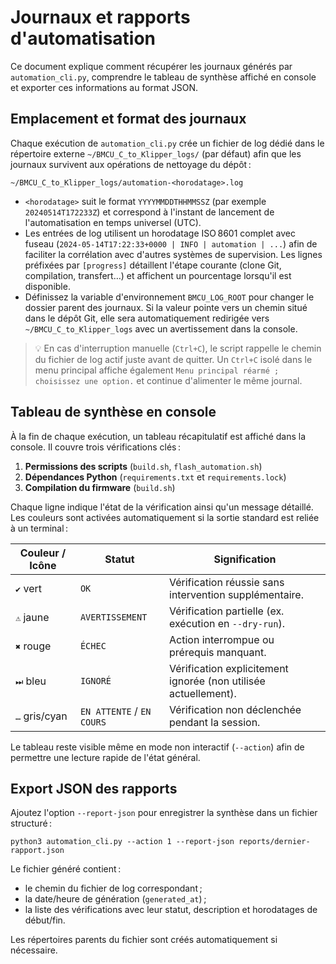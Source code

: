# Journaux et rapports d'automatisation

Ce document explique comment récupérer les journaux générés par `automation_cli.py`,
comprendre le tableau de synthèse affiché en console et exporter ces informations
au format JSON.

## Emplacement et format des journaux

Chaque exécution de `automation_cli.py` crée un fichier de log dédié dans le
répertoire externe `~/BMCU_C_to_Klipper_logs/` (par défaut) afin que les
journaux survivent aux opérations de nettoyage du dépôt :

```
~/BMCU_C_to_Klipper_logs/automation-<horodatage>.log
```

* `<horodatage>` suit le format `YYYYMMDDTHHMMSSZ` (par exemple
  `20240514T172233Z`) et correspond à l'instant de lancement de l'automatisation
  en temps universel (UTC).
* Les entrées de log utilisent un horodatage ISO 8601 complet avec fuseau
  (`2024-05-14T17:22:33+0000 | INFO | automation | ...`) afin de faciliter la
  corrélation avec d'autres systèmes de supervision. Les lignes préfixées par
  `[progress]` détaillent l'étape courante (clone Git, compilation, transfert…)
  et affichent un pourcentage lorsqu'il est disponible.
* Définissez la variable d'environnement `BMCU_LOG_ROOT` pour changer le
  dossier parent des journaux. Si la valeur pointe vers un chemin situé dans le
  dépôt Git, elle sera automatiquement redirigée vers `~/BMCU_C_to_Klipper_logs`
  avec un avertissement dans la console.

> 💡 En cas d'interruption manuelle (`Ctrl+C`), le script rappelle le chemin du
> fichier de log actif juste avant de quitter. Un `Ctrl+C` isolé dans le menu
> principal affiche également `Menu principal réarmé ; choisissez une option.`
> et continue d'alimenter le même journal.

## Tableau de synthèse en console

À la fin de chaque exécution, un tableau récapitulatif est affiché dans la
console. Il couvre trois vérifications clés :

1. **Permissions des scripts** (`build.sh`, `flash_automation.sh`)
2. **Dépendances Python** (`requirements.txt` et `requirements.lock`)
3. **Compilation du firmware** (`build.sh`)

Chaque ligne indique l'état de la vérification ainsi qu'un message détaillé.
Les couleurs sont activées automatiquement si la sortie standard est reliée à un
terminal :

| Couleur / Icône | Statut           | Signification                                                |
|-----------------|------------------|--------------------------------------------------------------|
| `✔` vert        | `OK`             | Vérification réussie sans intervention supplémentaire.       |
| `⚠` jaune       | `AVERTISSEMENT`  | Vérification partielle (ex. exécution en `--dry-run`).       |
| `✖` rouge       | `ÉCHEC`          | Action interrompue ou prérequis manquant.                    |
| `⏭` bleu        | `IGNORÉ`         | Vérification explicitement ignorée (non utilisée actuellement). |
| `…` gris/cyan   | `EN ATTENTE` / `EN COURS` | Vérification non déclenchée pendant la session.    |

Le tableau reste visible même en mode non interactif (`--action`) afin de
permettre une lecture rapide de l'état général.

## Export JSON des rapports

Ajoutez l'option `--report-json` pour enregistrer la synthèse dans un fichier
structuré :

```
python3 automation_cli.py --action 1 --report-json reports/dernier-rapport.json
```

Le fichier généré contient :

- le chemin du fichier de log correspondant ;
- la date/heure de génération (`generated_at`) ;
- la liste des vérifications avec leur statut, description et horodatages de
  début/fin.

Les répertoires parents du fichier sont créés automatiquement si nécessaire.
